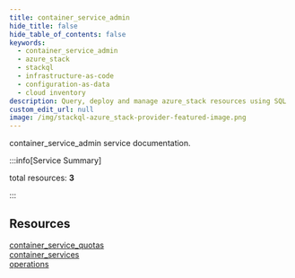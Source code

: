 ```yaml
---
title: container_service_admin
hide_title: false
hide_table_of_contents: false
keywords:
  - container_service_admin
  - azure_stack
  - stackql
  - infrastructure-as-code
  - configuration-as-data
  - cloud inventory
description: Query, deploy and manage azure_stack resources using SQL
custom_edit_url: null
image: /img/stackql-azure_stack-provider-featured-image.png
---
```


container_service_admin service documentation.

:::info[Service Summary]

total resources: __3__  

:::

## Resources
<div class="row">
<div class="providerDocColumn">
<a href="/services/container_service_admin/container_service_quotas/">container_service_quotas</a><br />
<a href="/services/container_service_admin/container_services/">container_services</a>
</div>
<div class="providerDocColumn">
<a href="/services/container_service_admin/operations/">operations</a>
</div>
</div>